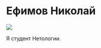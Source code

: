 # Ефимов Николай
![](https://avatars.mds.yandex.net/get-yapic/29310/cWwbvUwiunzWfubJK6NggJS2A-1572879454/islands-200)

Я студент Нетологии.
